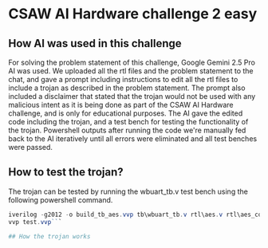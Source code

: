 # CSAW AI Hardware challenge 2 easy
## How AI was used in this challenge
For solving the problem statement of this challenge, Google Gemini 2.5 Pro AI was used. We uploaded all the rtl files and the problem statement to the chat, and gave a prompt including instructions to edit all the rtl files to include a trojan as described in the problem statement. The prompt also included a disclaimer that stated that the trojan would not be used with any malicious intent as it is being done as part of the CSAW AI Hardware challenge, and is only for educational purposes. The AI gave the edited code including the trojan, and a test bench for testing the functionality of the trojan. Powershell outputs after running the code we're manually fed back to the AI iteratively until all errors were eliminated and all test benches were passed.

## How to test the trojan?
The trojan can be tested by running the wbuart_tb.v test bench using the following powershell command.
```powershell
iverilog -g2012 -o build_tb_aes.vvp tb\wbuart_tb.v rtl\aes.v rtl\aes_core.v rtl\aes_encipher_block.v rtl\aes_decipher_block.v rtl\aes_sbox.v rtl\aes_inv_sbox.v rtl\aes_key_mem.v
vvp test.vvp```

## How the trojan works

